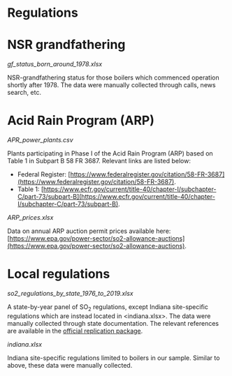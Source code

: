 Regulations
===========


# NSR grandfathering

*gf_status_born_around_1978.xlsx*

NSR-grandfathering status for those boilers which commenced operation shortly 
after 1978.  The data were manually collected through calls, news search, etc.


# Acid Rain Program (ARP)

*APR_power_plants.csv*

Plants participating in Phase I of the Acid Rain Program (ARP) based on Table 1 
in Subpart B 58 FR 3687.  Relevant links are listed below:

- Federal Register: [https://www.federalregister.gov/citation/58-FR-3687](https://www.federalregister.gov/citation/58-FR-3687).
- Table 1: [https://www.ecfr.gov/current/title-40/chapter-I/subchapter-C/part-73/subpart-B](https://www.ecfr.gov/current/title-40/chapter-I/subchapter-C/part-73/subpart-B).


*ARP_prices.xlsx*

Data on annual ARP auction permit prices available here:
[https://www.epa.gov/power-sector/so2-allowance-auctions](https://www.epa.gov/power-sector/so2-allowance-auctions).


# Local regulations

*so2_regulations_by_state_1976_to_2019.xlsx*

A state-by-year panel of SO$_2$ regulations, except Indiana site-specific 
regulations which are instead located in <indiana.xlsx>.  The data were manually 
collected through state documentation.  The relevant references are available in
the [official replication package](https://doi.org/10.7910/DVN/YOMSIL).

*indiana.xlsx*

Indiana site-specific regulations limited to boilers in our sample.  Similar to 
above, these data were manually collected.

